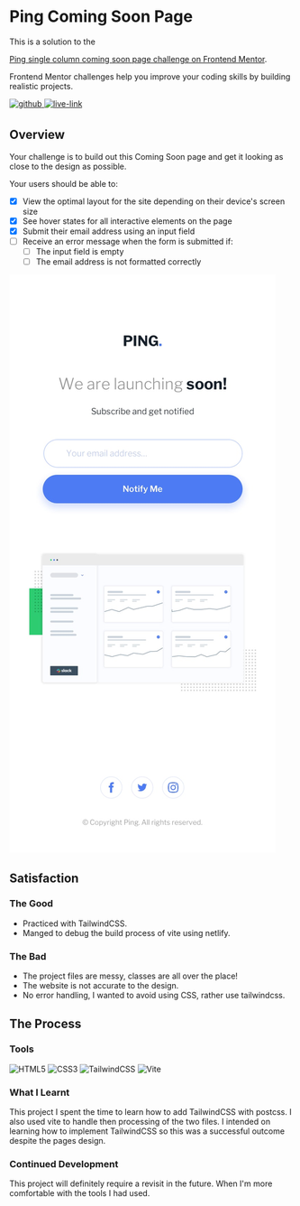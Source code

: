 <!-- USE THIS TEMPLATE FOR FUTURE FRONTEND MENTOR PROJECTS, CLEAN CONSISTENT README'S FOR ALL PROJECTS - PAST SELF. -->

<!-- REPLACE HREFS & PROJECT NAMES -->
<h1>Ping Coming Soon Page</h1>
<p>
  This is a solution to the 
  
  [Ping single column coming soon page challenge on Frontend Mentor](https://www.frontendmentor.io/challenges/ping-single-column-coming-soon-page-5cadd051fec04111f7b848da).
  
  Frontend Mentor challenges help you improve your coding skills by building realistic projects. 
</p>

<!-- REPLACE HREFS -->
<a href="https://www.frontendmentor.io/solutions/ping-coming-soon-page-with-tailwindcss-H8SN1OvIK" target="_blank">
  <img src=https://img.shields.io/badge/solution-3e54a3?&style=for-the-badge&logo=frontendmentor&logoColor=white alt=github style="margin-bottom: 5px;" />
</a>
<a href="https://frosty-brahmagupta-21e5e4.netlify.app/" target="_blank">
  <img src=https://img.shields.io/badge/live%20demo-lightgreen?&style=for-the-badge&logo=html5&logoColor=333 alt=live-link style="margin-bottom: 5px;" />
</a>

<!-- REPLACE TASKS -->
<h2>Overview</h2>
Your challenge is to build out this Coming Soon page and get it looking as close to the design as possible.

Your users should be able to:
- [x] View the optimal layout for the site depending on their device's screen size
- [x] See hover states for all interactive elements on the page
- [x] Submit their email address using an input field
- [ ] Receive an error message when the form is submitted if:
  - [ ] The input field is empty
  - [ ] The email address is not formatted correctly

<!-- IMAGE MAY NEED REPLACING -->
![](./design/mobile-design.jpg)

<!-- REPLACE LIST ITEMS -->
<h2>Satisfaction</h2>
<h3>The Good</h3>
  <ul>
    <li>Practiced with TailwindCSS.</li>
    <li>Manged to debug the build process of vite using netlify.</li>
  </ul>
<h3>The Bad</h3>
  <ul>
    <li>The project files are messy, classes are all over the place!</li>
    <li>The website is not accurate to the design.</li>
    <li>No error handling, I wanted to avoid using CSS, rather use tailwindcss.</li>
  </ul>

<!-- UPDATE ENTIRE SECTION -->
<h2>The Process</h2>
<h3>Tools</h3>
<p>
  <img alt="HTML5" src="https://img.shields.io/badge/-HTML5-red?style=flat-square&logo=html5&logoColor=white" />
  <img alt="CSS3" src="https://img.shields.io/badge/-CSS3-blue?style=flat-square&logo=css3&logoColor=white" />
  
  <img alt="TailwindCSS" src="https://img.shields.io/badge/-TailwindCSS-06b6d4?style=flat-square&logo=tailwindcss&logoColor=white" />
  <img alt="Vite" src="https://img.shields.io/badge/-Vite-ffd32b?style=flat-square&logo=vite&logoColor=333" />
</p>
<h3>What I Learnt</h3>
  <p>
    This project I spent the time to learn how to add TailwindCSS with postcss. I also used vite to handle then processing of the two files.
    I intended on learning how to implement TailwindCSS so this was a successful outcome despite the pages design.
  </p>
<h3>Continued Development</h3>
  <p>
    This project will definitely require a revisit in the future. When I'm more comfortable with the tools I had used.
  </p>
  
<!--  Thank you for taking the time to review my projects!  -->
